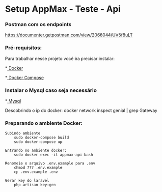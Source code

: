 # Setup AppMax - Teste - Api

### Postman com os endpoints

https://documenter.getpostman.com/view/2066044/UV5f8uLT


### Pré-requisitos:

Para trabalhar nesse projeto você ira precisar instalar:
     
*[ Docker ](https://www.docker.com/get-started)			

*[ Docker Compose ](https://docs.docker.com/compose/install/)

### Instalar o Mysql caso seja necessário

*[ Mysql ](https://github.com/vmatteus/docker-mysql)

Descobrindo o ip do docker: docker network inspect genial | grep Gateway

### Preparando o ambiente Docker:

    Subindo ambiente
        sudo docker-compose build
        sudo docker-compose up

    Entrando no ambiente docker:
        sudo docker exec -it appmax-api bash 

    Renomeie o arquivo .env.example para .env
        chmod 777 .env.example
        cp .env.example .env

    Gerar key do laravel
        php artisan key:gen
